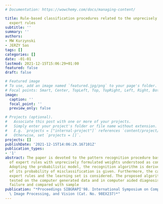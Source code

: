 ```yaml
---
# Documentation: https://wowchemy.com/docs/managing-content/

title: Rule-based classification procedures related to the unprecisely formulated
  expert rules
subtitle: ''
summary: ''
authors:
- MW Kurzynski
- JERZY Sas
tags: []
categories: []
date: -01-01
lastmod: 2021-12-15T15:06:29+01:00
featured: false
draft: false

# Featured image
# To use, add an image named `featured.jpg/png` to your page's folder.
# Focal points: Smart, Center, TopLeft, Top, TopRight, Left, Right, BottomLeft, Bottom, BottomRight.
image:
  caption: ''
  focal_point: ''
  preview_only: false

# Projects (optional).
#   Associate this post with one or more of your projects.
#   Simply enter your project's folder or file name without extension.
#   E.g. `projects = ["internal-project"]` references `content/project/deep-learning/index.md`.
#   Otherwise, set `projects = []`.
projects: []
publishDate: '2021-12-15T14:06:29.167101Z'
publication_types:
- '1'
abstract: The paper is devoted to the pattern recognition procedure based on the set
  of expert rules with unprecisely formulated weights understood as conditional probabilities.
  Adopting the probabilistic model, the recognition algorithm is derived and evaluation
  of its probability of misclassification is given. Furthermore, the case with both
  expert rules and the learning set is considered. The proposed algorithms were empirically
  tested on the computer generated data and in computer aided diagnosis of acute renal
  failure and compared with sample
publication: "*Proceedings SIBGRAPI'98. International Symposium on Computer Graphics,\
  \ Image Processing, and Vision (Cat. No. 98EX237)*"
---
```

